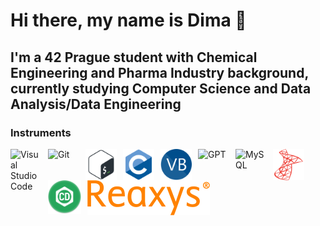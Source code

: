 # Hi there, my name is Dima 👋 

## I'm a 42 Prague student with Chemical Engineering and Pharma Industry background, currently studying Computer Science and Data Analysis/Data Engineering


### Instruments
<img align="left" alt="Visual Studio Code" width="50px" src="https://cdn.jsdelivr.net/gh/devicons/devicon/icons/vscode/vscode-original.svg" style="padding-right:10px;" />
<img align="left" alt="Git" width="50px" src="https://cdn.jsdelivr.net/gh/devicons/devicon/icons/git/git-original.svg" style="padding-right:10px;" />
<img align="left" alt="Bash" width="50px" src="https://github.com/devicons/devicon/blob/master/icons/bash/bash-original.svg" style="padding-right:10px;" />
<img align="left" alt="C" width="50px" src="https://github.com/devicons/devicon/blob/master/icons/c/c-original.svg" style="padding-right:10px;" />
<img align="left" alt="VBA" width="50px" src="https://github.com/devicons/devicon/blob/master/icons/visualbasic/visualbasic-original.svg" style="padding-right:10px;" />
<img align="left" alt="GPT" width="50px" src="https://upload.wikimedia.org/wikipedia/commons/thumb/0/04/ChatGPT_logo.svg/1024px-ChatGPT_logo.svg.png" style="padding-right:10px;" />
<img align="left" alt="MySQL" width="50px" src="https://www.freepnglogos.com/uploads/logo-mysql-png/logo-mysql-mysql-logo-png-images-are-download-crazypng-21.png" style="padding-right:10px;" />
<img align="left" alt="MS SQL" width="50px" src="https://github.com/devicons/devicon/blob/master/icons/microsoftsqlserver/microsoftsqlserver-plain.svg" style="padding-right:10px;" />
<img align="left" alt="ChemDraw" width="53px" src="https://github.com/dimkanividimka/dimkanividimka/blob/main/chem_draw.png" style="padding-right:10px;" />
<img align="left" alt="Reaxys" width="196px" src="https://github.com/dimkanividimka/dimkanividimka/blob/main/Reaxys_151_PNG.png" style="padding-right:10px;" />

